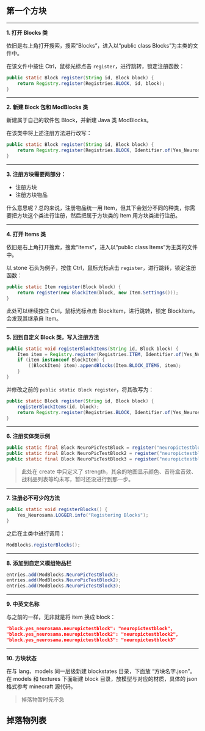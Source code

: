 ## 第一个方块

---

**1. 打开 Blocks 类**

依旧是右上角打开搜索，搜索“Blocks”，进入以“public class Blocks”为主类的文件中。

在该文件中按住 Ctrl，鼠标光标点击 `register`，进行跳转，锁定注册函数：

```java
public static Block register(String id, Block block) {
    return Registry.register(Registries.BLOCK, id, block);
}
```

---

**2. 新建 Block 包和 ModBlocks 类**

新建属于自己的软件包 Block，并新建 Java 类 ModBlocks。

在该类中将上述注册方法进行改写：

```java
public static Block register(String id, Block block) {
    return Registry.register(Registries.BLOCK, Identifier.of(Yes_Neurosama.MOD_ID, id), block);
}
```

---

**3. 注册方块需要两部分：**

- 注册方块
- 注册方块物品

什么意思呢？总的来说，注册物品统一用 Item，但其下会划分不同的种类，你需要把方块这个类进行注册，然后把属于方块类的 Item 用方块类进行注册。

---

**4. 打开 Items 类**

依旧是右上角打开搜索，搜索“Items”，进入以“public class Items”为主类的文件中。

以 stone 石头为例子，按住 Ctrl，鼠标光标点击 `register`，进行跳转，锁定注册函数：

```java
public static Item register(Block block) {
    return register(new BlockItem(block, new Item.Settings()));
}
```

此处可以继续按住 Ctrl，鼠标光标点击 BlockItem，进行跳转，锁定 BlockItem，会发现其继承自 Item。

---

**5. 回到自定义 Block 类，写入注册方法**

```java
public static void registerBlockItems(String id, Block block) {
    Item item = Registry.register(Registries.ITEM, Identifier.of(Yes_Neurosama.MOD_ID, id), new BlockItem(block, new Item.Settings()));
    if (item instanceof BlockItem) {
        ((BlockItem) item).appendBlocks(Item.BLOCK_ITEMS, item);
    }
}
```

并修改之前的 `public static Block register`，将其改写为：

```java
public static Block register(String id, Block block) {
    registerBlockItems(id, block);
    return Registry.register(Registries.BLOCK, Identifier.of(Yes_Neurosama.MOD_ID, id), block);
}
```

---

**6. 注册实体类示例**

```java
public static final Block NeuroPicTestBlock = register("neuropictestblock", new Block(AbstractBlock.Settings.create().strength(3.0f, 3.0f)));
public static final Block NeuroPicTestBlock2 = register("neuropictestblock2", new Block(AbstractBlock.Settings.create().strength(4.5f, 6.0f)));
public static final Block NeuroPicTestBlock3 = register("neuropictestblock3", new Block(AbstractBlock.Settings.create().strength(3.0f, 3.0f)));
```

> 此处在 create 中只定义了 strength，其余的地图显示颜色、音符盒音效、战利品列表等均未写，暂时还没进行到那一步。

---

**7. 注册必不可少的方法**

```java
public static void registerBlocks() {
    Yes_Neurosama.LOGGER.info("Registering Blocks");
}
```

之后在主类中进行调用：

```java
ModBlocks.registerBlocks();
```

---

**8. 添加到自定义模组物品栏**

```java
entries.add(ModBlocks.NeuroPicTestBlock);
entries.add(ModBlocks.NeuroPicTestBlock2);
entries.add(ModBlocks.NeuroPicTestBlock3);
```

---

**9. 中英文名称**

与之前的一样，无非就是将 item 换成 block：

```json
"block.yes_neurosama.neuropictestblock": "neuropictestblock",
"block.yes_neurosama.neuropictestblock2": "neuropictestblock2",
"block.yes_neurosama.neuropictestblock3": "neuropictestblock3"
```

---

**10. 方块状态**

在与 lang、models 同一层级新建 blockstates 目录，下面放 “方块名字.json”。
在 models 和 textures 下面新建 block 目录，放模型与对应的材质，具体的 json 格式参考 minecraft 源代码。

> 掉落物暂时先不急


## 掉落物列表